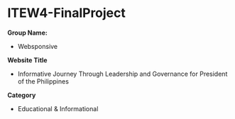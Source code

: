 # ITEW4-FinalProject

**Group Name:**

- Websponsive

**Website Title**

- Informative Journey Through Leadership and Governance for President of the Philippines

**Category**

- Educational & Informational
